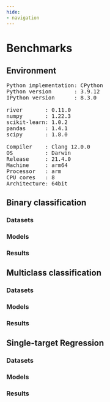 ```yaml
---
hide:
- navigation
---
```



# Benchmarks

## Environment

<pre>Python implementation: CPython
Python version       : 3.9.12
IPython version      : 8.3.0

river       : 0.11.0
numpy       : 1.22.3
scikit-learn: 1.0.2
pandas      : 1.4.1
scipy       : 1.8.0

Compiler    : Clang 12.0.0 
OS          : Darwin
Release     : 21.4.0
Machine     : arm64
Processor   : arm
CPU cores   : 8
Architecture: 64bit
</pre>

<div>
  <link href="https://unpkg.com/tabulator-tables@5.2.6/dist/css/tabulator.min.css" rel="stylesheet">
  <script src="https://unpkg.com/tabulator-tables@5.2.6/dist/js/tabulator.min.js" type="text/javascript"></script>
</div>

<script>
        let baseColumns
        let metrics
        let columns
        </script>

## Binary classification

<h3>Datasets</h3>

<h3>Models</h3>

<h3>Results</h3>

<div id="binary-classification-results"></div>

<script>
    var results = [{'Accuracy': 0.6257784487639177, 'Dataset': 'Bananas', 'F1': 0.4477861319966584, 'Memory': 165670, 'Model': 'ADWIN Bagging', 'Step': 5300, 'Time': 2618.05}, {'Accuracy': 0.5064150943396226, 'Dataset': 'Bananas', 'F1': 0.4825949367088608, 'Memory': 3063, 'Model': 'ALMA', 'Step': 5300, 'Time': 163.789}, {'Accuracy': 0.6778637478769579, 'Dataset': 'Bananas', 'F1': 0.64504054897068, 'Memory': 171980, 'Model': 'AdaBoost', 'Step': 5300, 'Time': 2489.237}, {'Accuracy': 0.8856387997735422, 'Dataset': 'Bananas', 'F1': 0.8696213425129088, 'Memory': 8567570, 'Model': 'Adaptive Random Forest', 'Step': 5300, 'Time': 5560.815}, {'Accuracy': 0.6335157576901302, 'Dataset': 'Bananas', 'F1': 0.45875139353400224, 'Memory': 208556, 'Model': 'Bagging', 'Step': 5300, 'Time': 1883.013}, {'Accuracy': 0.6252123042083412, 'Dataset': 'Bananas', 'F1': 0.4513812154696133, 'Memory': 29602, 'Model': 'Extremely Fast Decision Tree', 'Step': 5300, 'Time': 303.313}, {'Accuracy': 0.6165314210228345, 'Dataset': 'Bananas', 'F1': 0.4408365437534397, 'Memory': 43404, 'Model': 'Hoeffding Adaptive Tree', 'Step': 5300, 'Time': 484.379}, {'Accuracy': 0.6421966408756369, 'Dataset': 'Bananas', 'F1': 0.5034049240440022, 'Memory': 24843, 'Model': 'Hoeffding Tree', 'Step': 5300, 'Time': 251.493}, {'Accuracy': 0.8284581996603133, 'Dataset': 'Bananas', 'F1': 0.8028627195836044, 'Memory': 1244447, 'Model': 'Leveraging Bagging', 'Step': 5300, 'Time': 9075.224}, {'Accuracy': 0.5373584905660377, 'Dataset': 'Bananas', 'F1': 0.22109275730622616, 'Memory': 4423, 'Model': 'Logistic regression', 'Step': 5300, 'Time': 170.88}, {'Accuracy': 0.6152104170598226, 'Dataset': 'Bananas', 'F1': 0.4139120436907157, 'Memory': 3901, 'Model': 'Naive Bayes', 'Step': 5300, 'Time': 240.513}, {'Accuracy': 0.8514814115870919, 'Dataset': 'Bananas', 'F1': 0.8321603753465558, 'Memory': 9988024, 'Model': 'Stacking', 'Step': 5300, 'Time': 8676.398}, {'Accuracy': 0.6575471698113208, 'Dataset': 'Bananas', 'F1': 0.560639070442992, 'Memory': 2186974, 'Model': 'Stochastic Gradient Tree', 'Step': 5300, 'Time': 586.001}, {'Accuracy': 0.8694093225136819, 'Dataset': 'Bananas', 'F1': 0.8508620689655172, 'Memory': 4420472, 'Model': 'Streaming Random Patches', 'Step': 5300, 'Time': 11370.613}, {'Accuracy': 0.5095301000188714, 'Dataset': 'Bananas', 'F1': 0.4529572721532309, 'Memory': 535, 'Model': '[baseline] Last Class', 'Step': 5300, 'Time': 75.535}, {'Accuracy': 0.8484619739573505, 'Dataset': 'Bananas', 'F1': 0.8274231678486997, 'Memory': 43826, 'Model': 'k-Nearest Neighbors', 'Step': 5300, 'Time': 990.766}, {'Accuracy': 0.8935148118494796, 'Dataset': 'Phishing', 'F1': 0.8792007266121706, 'Memory': 416562, 'Model': 'ADWIN Bagging', 'Step': 1250, 'Time': 1383.466}, {'Accuracy': 0.8264, 'Dataset': 'Phishing', 'F1': 0.8117953165654813, 'Memory': 4803, 'Model': 'ALMA', 'Step': 1250, 'Time': 64.185}, {'Accuracy': 0.8783026421136909, 'Dataset': 'Phishing', 'F1': 0.8635547576301617, 'Memory': 293828, 'Model': 'AdaBoost', 'Step': 1250, 'Time': 1524.644}, {'Accuracy': 0.9087269815852682, 'Dataset': 'Phishing', 'F1': 0.8969258589511755, 'Memory': 1460226, 'Model': 'Adaptive Random Forest', 'Step': 1250, 'Time': 1276.841}, {'Accuracy': 0.8935148118494796, 'Dataset': 'Phishing', 'F1': 0.8792007266121706, 'Memory': 399544, 'Model': 'Bagging', 'Step': 1250, 'Time': 1045.51}, {'Accuracy': 0.8879103282626101, 'Dataset': 'Phishing', 'F1': 0.8734177215189873, 'Memory': 132210, 'Model': 'Extremely Fast Decision Tree', 'Step': 1250, 'Time': 1240.158}, {'Accuracy': 0.8670936749399519, 'Dataset': 'Phishing', 'F1': 0.8445692883895132, 'Memory': 57312, 'Model': 'Hoeffding Adaptive Tree', 'Step': 1250, 'Time': 188.008}, {'Accuracy': 0.8799039231385108, 'Dataset': 'Phishing', 'F1': 0.8605947955390334, 'Memory': 43223, 'Model': 'Hoeffding Tree', 'Step': 1250, 'Time': 133.039}, {'Accuracy': 0.8951160928742994, 'Dataset': 'Phishing', 'F1': 0.8783658310120707, 'Memory': 1236851, 'Model': 'Leveraging Bagging', 'Step': 1250, 'Time': 4427.237}, {'Accuracy': 0.892, 'Dataset': 'Phishing', 'F1': 0.8789237668161435, 'Memory': 5811, 'Model': 'Logistic regression', 'Step': 1250, 'Time': 68.847}, {'Accuracy': 0.8847077662129704, 'Dataset': 'Phishing', 'F1': 0.8714285714285714, 'Memory': 12021, 'Model': 'Naive Bayes', 'Step': 1250, 'Time': 99.403}, {'Accuracy': 0.899119295436349, 'Dataset': 'Phishing', 'F1': 0.8866906474820143, 'Memory': 1692234, 'Model': 'Stacking', 'Step': 1250, 'Time': 2583.277}, {'Accuracy': 0.8232, 'Dataset': 'Phishing', 'F1': 0.8141295206055509, 'Memory': 3911518, 'Model': 'Stochastic Gradient Tree', 'Step': 1250, 'Time': 433.726}, {'Accuracy': 0.9095276220976781, 'Dataset': 'Phishing', 'F1': 0.8962350780532599, 'Memory': 2561969, 'Model': 'Streaming Random Patches', 'Step': 1250, 'Time': 3259.081}, {'Accuracy': 0.5156124899919936, 'Dataset': 'Phishing', 'F1': 0.4474885844748858, 'Memory': 535, 'Model': '[baseline] Last Class', 'Step': 1250, 'Time': 28.997}, {'Accuracy': 0.8670936749399519, 'Dataset': 'Phishing', 'F1': 0.847985347985348, 'Memory': 74814, 'Model': 'k-Nearest Neighbors', 'Step': 1250, 'Time': 465.452}, {'Accuracy': 0.8903122497998399, 'Dataset': 'Phishing', 'F1': 0.8769092542677449, 'Memory': 134873, 'Model': 'Voting', 'Step': 1250, 'Time': 747.333}, {'Accuracy': 0.8301566333270428, 'Dataset': 'Bananas', 'F1': 0.7949886104783599, 'Memory': 76293, 'Model': 'Voting', 'Step': 5300, 'Time': 1649.353}]

    baseColumns = [
        "Dataset",
        "Model",
        "Memory",
        "Time"
    ]
    metrics = Object.keys(results[0]).filter(x => !baseColumns.includes(x)).sort();
    columns = [...baseColumns, ...metrics].map(x => ({title: x, field: x}))

    function formatBytes(bytes, decimals = 2) {
        if (bytes === 0) return '0 Bytes'

        const k = 1024;
        const dm = decimals < 0 ? 0 : decimals;
        const sizes = ['Bytes', 'KB', 'MB', 'GB', 'TB', 'PB', 'EB', 'ZB', 'YB'];

        const i = Math.floor(Math.log(bytes) / Math.log(k));

        return parseFloat((bytes / Math.pow(k, i)).toFixed(dm)) + ' ' + sizes[i];
    }

    function msToTime(s) {
        function pad(n, z) {
            z = z || 2;
            return ('00' + n).slice(-z);
        }

        var ms = s % 1000;
        s = (s - ms) / 1000;
        var secs = s % 60;
        s = (s - secs) / 60;
        var mins = s % 60;
        var hrs = (s - mins) / 60;

        return pad(hrs) + ':' + pad(mins) + ':' + pad(secs) + '.' + pad(ms, 3);
    }

    columns.map((x, i) => {
        if (x.title === 'Dataset') {
            columns[i]["headerFilter"] = true
        }
        if (x.title === 'Model') {
            columns[i]["headerFilter"] = true
        }
        if (x.title === 'Memory') {
            columns[i]["formatter"] = function(cell, formatterParams, onRendered){
                return formatBytes(cell.getValue())
            }
        }
        if (x.title === 'Time') {
            columns[i]["formatter"] = function(cell, formatterParams, onRendered) {
                return msToTime(cell.getValue())
            }
        }
        if (['Accuracy', 'F1'].includes(x.title)) {
            columns[i]["formatter"] = function(cell, formatterParams, onRendered) {
                return (100 * cell.getValue()).toFixed(2) + "%"
            }
        }
        if (['MAE', 'RMSE', 'R2'].includes(x.title)) {
            columns[i]["formatter"] = function(cell, formatterParams, onRendered) {
                return cell.getValue().toFixed(3)
            }
        }
    })

    new Tabulator('#binary-classification-results', {
        data: results,
        layout: 'fitColumns',
        columns: columns
    })
    </script>

## Multiclass classification

<h3>Datasets</h3>

<h3>Models</h3>

<h3>Results</h3>

<div id="multiclass-classification-results"></div>

<script>
    var results = [{'Accuracy': 0.7721957557384149, 'Dataset': 'ImageSegments', 'MacroF1': 0.7587729537473662, 'Memory': 968200, 'MicroF1': 0.772195755738415, 'Model': 'ADWIN Bagging', 'Step': 2310, 'Time': 14317.314}, {'Accuracy': 0.8046773495019489, 'Dataset': 'ImageSegments', 'MacroF1': 0.7977695866822913, 'Memory': 950510, 'MicroF1': 0.8046773495019489, 'Model': 'AdaBoost', 'Step': 2310, 'Time': 14164.505}, {'Accuracy': 0.8185361628410567, 'Dataset': 'ImageSegments', 'MacroF1': 0.8141343880882678, 'Memory': 1477809, 'MicroF1': 0.8185361628410566, 'Model': 'Adaptive Random Forest', 'Step': 2310, 'Time': 5368.26}, {'Accuracy': 0.7769597228237333, 'Dataset': 'ImageSegments', 'MacroF1': 0.7645642360301897, 'Memory': 945619, 'MicroF1': 0.7769597228237333, 'Model': 'Bagging', 'Step': 2310, 'Time': 9962.266}, {'Accuracy': 0.6253789519272412, 'Dataset': 'ImageSegments', 'MacroF1': 0.6326079461514587, 'Memory': 887128, 'MicroF1': 0.6253789519272412, 'Model': 'Extremely Fast Decision Tree', 'Step': 2310, 'Time': 10523.965}, {'Accuracy': 0.7743611953226505, 'Dataset': 'ImageSegments', 'MacroF1': 0.7631658299307776, 'Memory': 107980, 'MicroF1': 0.7743611953226506, 'Model': 'Hoeffding Adaptive Tree', 'Step': 2310, 'Time': 1591.331}, {'Accuracy': 0.776093546990039, 'Dataset': 'ImageSegments', 'MacroF1': 0.7631372452021825, 'Memory': 102435, 'MicroF1': 0.776093546990039, 'Model': 'Hoeffding Tree', 'Step': 2310, 'Time': 1079.278}, {'Accuracy': 0.7782589865742746, 'Dataset': 'ImageSegments', 'MacroF1': 0.7660163657276378, 'Memory': 952155, 'MicroF1': 0.7782589865742745, 'Model': 'Leveraging Bagging', 'Step': 2310, 'Time': 42925.328}, {'Accuracy': 0.7319185794716327, 'Dataset': 'ImageSegments', 'MacroF1': 0.7304188192194185, 'Memory': 74112, 'MicroF1': 0.7319185794716329, 'Model': 'Naive Bayes', 'Step': 2310, 'Time': 564.832}, {'Accuracy': 0.8527501082719792, 'Dataset': 'ImageSegments', 'MacroF1': 0.8518698684396576, 'Memory': 1399545, 'MicroF1': 0.8527501082719792, 'Model': 'Stacking', 'Step': 2310, 'Time': 7025.083}, {'Accuracy': 0.7522737115634474, 'Dataset': 'ImageSegments', 'MacroF1': 0.7487742352030357, 'Memory': 2733193, 'MicroF1': 0.7522737115634474, 'Model': 'Streaming Random Patches', 'Step': 2310, 'Time': 26468.948}, {'Accuracy': 0.14811606756171503, 'Dataset': 'ImageSegments', 'MacroF1': 0.1481156678425267, 'Memory': 1436, 'MicroF1': 0.14811606756171503, 'Model': '[baseline] Last Class', 'Step': 2310, 'Time': 56.817}, {'Accuracy': 0.8198354265915981, 'Dataset': 'ImageSegments', 'MacroF1': 0.8160519969700987, 'Memory': 132305, 'MicroF1': 0.8198354265915981, 'Model': 'k-Nearest Neighbors', 'Step': 2310, 'Time': 1458.77}, {'Accuracy': 0.5756239710863436, 'Dataset': 'Insects', 'MacroF1': 0.5660846204171648, 'Memory': 3500308, 'MicroF1': 0.5756239710863436, 'Model': 'ADWIN Bagging', 'Step': 52848, 'Time': 491606.18}, {'Accuracy': 0.5635324616345299, 'Dataset': 'Insects', 'MacroF1': 0.5546220283668154, 'Memory': 6686768, 'MicroF1': 0.5635324616345299, 'Model': 'AdaBoost', 'Step': 52848, 'Time': 482156.812}, {'Accuracy': 0.7466081329119912, 'Dataset': 'Insects', 'MacroF1': 0.7443289389681618, 'Memory': 217444, 'MicroF1': 0.7466081329119912, 'Model': 'Adaptive Random Forest', 'Step': 52848, 'Time': 151447.505}, {'Accuracy': 0.5730694268359604, 'Dataset': 'Insects', 'MacroF1': 0.5637706604925724, 'Memory': 5952191, 'MicroF1': 0.5730694268359604, 'Model': 'Bagging', 'Step': 52848, 'Time': 338569.006}, {'Accuracy': 0.6525819819478873, 'Dataset': 'Insects', 'MacroF1': 0.6508885643449825, 'Memory': 4000179, 'MicroF1': 0.6525819819478873, 'Model': 'Extremely Fast Decision Tree', 'Step': 52848, 'Time': 550728.594}, {'Accuracy': 0.6133176906919977, 'Dataset': 'Insects', 'MacroF1': 0.6061092531305883, 'Memory': 61353, 'MicroF1': 0.6133176906919977, 'Model': 'Hoeffding Adaptive Tree', 'Step': 52848, 'Time': 61958.852}, {'Accuracy': 0.5373058073305959, 'Dataset': 'Insects', 'MacroF1': 0.5273644947479657, 'Memory': 625371, 'MicroF1': 0.5373058073305959, 'Model': 'Hoeffding Tree', 'Step': 52848, 'Time': 35141.94}, {'Accuracy': 0.6850341552027551, 'Dataset': 'Insects', 'MacroF1': 0.6793184268681459, 'Memory': 1775086, 'MicroF1': 0.6850341552027551, 'Model': 'Leveraging Bagging', 'Step': 52848, 'Time': 1219782.581}, {'Accuracy': 0.5068972694760346, 'Dataset': 'Insects', 'MacroF1': 0.4930190627831494, 'Memory': 115338, 'MicroF1': 0.5068972694760346, 'Model': 'Naive Bayes', 'Step': 52848, 'Time': 18087.676}, {'Accuracy': 0.751792911612769, 'Dataset': 'Insects', 'MacroF1': 0.7498238877852431, 'Memory': 2983236, 'MicroF1': 0.7517929116127688, 'Model': 'Stacking', 'Step': 52848, 'Time': 205589.696}, {'Accuracy': 0.7378091471606714, 'Dataset': 'Insects', 'MacroF1': 0.7359988196057962, 'Memory': 2531311, 'MicroF1': 0.7378091471606714, 'Model': 'Streaming Random Patches', 'Step': 52848, 'Time': 1067820.552}, {'Accuracy': 0.2897610081934642, 'Dataset': 'Insects', 'MacroF1': 0.2897627257031321, 'Memory': 1454, 'MicroF1': 0.2897610081934642, 'Model': '[baseline] Last Class', 'Step': 52848, 'Time': 1598.511}, {'Accuracy': 0.6868317974530248, 'Dataset': 'Insects', 'MacroF1': 0.6839236226719291, 'Memory': 227091, 'MicroF1': 0.6868317974530248, 'Model': 'k-Nearest Neighbors', 'Step': 52848, 'Time': 56699.578}, {'Accuracy': 0.7196921417716555, 'Dataset': 'Keystroke', 'MacroF1': 0.721416487495366, 'Memory': 9083268, 'MicroF1': 0.7196921417716555, 'Model': 'ADWIN Bagging', 'Step': 20400, 'Time': 595706.964}, {'Accuracy': 0.8415608608265112, 'Dataset': 'Keystroke', 'MacroF1': 0.8430678719218747, 'Memory': 38613262, 'MicroF1': 0.841560860826511, 'Model': 'AdaBoost', 'Step': 20400, 'Time': 672862.45}, {'Accuracy': 0.9691651551546644, 'Dataset': 'Keystroke', 'MacroF1': 0.9691813964225685, 'Memory': 976550, 'MicroF1': 0.9691651551546644, 'Model': 'Adaptive Random Forest', 'Step': 20400, 'Time': 33811.16}, {'Accuracy': 0.6679739202902103, 'Dataset': 'Keystroke', 'MacroF1': 0.6688529665037398, 'Memory': 10833907, 'MicroF1': 0.6679739202902103, 'Model': 'Bagging', 'Step': 20400, 'Time': 514038.001}, {'Accuracy': 0.856267464091377, 'Dataset': 'Keystroke', 'MacroF1': 0.8560901018523239, 'Memory': 10480902, 'MicroF1': 0.856267464091377, 'Model': 'Extremely Fast Decision Tree', 'Step': 20400, 'Time': 537981.641}, {'Accuracy': 0.729398499926467, 'Dataset': 'Keystroke', 'MacroF1': 0.7281138823431088, 'Memory': 163688, 'MicroF1': 0.7293984999264669, 'Model': 'Hoeffding Adaptive Tree', 'Step': 20400, 'Time': 53354.762}, {'Accuracy': 0.6482180499044071, 'Dataset': 'Keystroke', 'MacroF1': 0.6472493759146579, 'Memory': 1142454, 'MicroF1': 0.6482180499044071, 'Model': 'Hoeffding Tree', 'Step': 20400, 'Time': 51814.5}, {'Accuracy': 0.9525957154762489, 'Dataset': 'Keystroke', 'MacroF1': 0.9526888505135084, 'Memory': 1136395, 'MicroF1': 0.9525957154762489, 'Model': 'Leveraging Bagging', 'Step': 20400, 'Time': 163893.914}, {'Accuracy': 0.6525319868621011, 'Dataset': 'Keystroke', 'MacroF1': 0.6515767870317882, 'Memory': 906211, 'MicroF1': 0.6525319868621011, 'Model': 'Naive Bayes', 'Step': 20400, 'Time': 26760.67}, {'Accuracy': 0.9763713907544488, 'Dataset': 'Keystroke', 'MacroF1': 0.976366524785322, 'Memory': 3653482, 'MicroF1': 0.9763713907544488, 'Model': 'Stacking', 'Step': 20400, 'Time': 128219.644}, {'Accuracy': 0.9494092847688612, 'Dataset': 'Keystroke', 'MacroF1': 0.9494668179502542, 'Memory': 13490486, 'MicroF1': 0.9494092847688612, 'Model': 'Streaming Random Patches', 'Step': 20400, 'Time': 228579.135}, {'Accuracy': 0.9975488994558557, 'Dataset': 'Keystroke', 'MacroF1': 0.9975489582566449, 'Memory': 5287, 'MicroF1': 0.9975488994558557, 'Model': '[baseline] Last Class', 'Step': 20400, 'Time': 652.881}, {'Accuracy': 0.9845090445610079, 'Dataset': 'Keystroke', 'MacroF1': 0.984507607652182, 'Memory': 224560, 'MicroF1': 0.9845090445610079, 'Model': 'k-Nearest Neighbors', 'Step': 20400, 'Time': 20648.639}, {'Accuracy': 0.8033780857514076, 'Dataset': 'ImageSegments', 'MacroF1': 0.7949621132813502, 'Memory': 322233, 'MicroF1': 0.8033780857514076, 'Model': 'Voting', 'Step': 2310, 'Time': 3296.878}, {'Accuracy': 0.6482297954472345, 'Dataset': 'Insects', 'MacroF1': 0.6362223941753196, 'Memory': 985469, 'MicroF1': 0.6482297954472345, 'Model': 'Voting', 'Step': 52848, 'Time': 118584.905}, {'Accuracy': 0.793274180106868, 'Dataset': 'Keystroke', 'MacroF1': 0.7984237858213096, 'Memory': 2391436, 'MicroF1': 0.793274180106868, 'Model': 'Voting', 'Step': 20400, 'Time': 106985.492}]

    baseColumns = [
        "Dataset",
        "Model",
        "Memory",
        "Time"
    ]
    metrics = Object.keys(results[0]).filter(x => !baseColumns.includes(x)).sort();
    columns = [...baseColumns, ...metrics].map(x => ({title: x, field: x}))

    function formatBytes(bytes, decimals = 2) {
        if (bytes === 0) return '0 Bytes'

        const k = 1024;
        const dm = decimals < 0 ? 0 : decimals;
        const sizes = ['Bytes', 'KB', 'MB', 'GB', 'TB', 'PB', 'EB', 'ZB', 'YB'];

        const i = Math.floor(Math.log(bytes) / Math.log(k));

        return parseFloat((bytes / Math.pow(k, i)).toFixed(dm)) + ' ' + sizes[i];
    }

    function msToTime(s) {
        function pad(n, z) {
            z = z || 2;
            return ('00' + n).slice(-z);
        }

        var ms = s % 1000;
        s = (s - ms) / 1000;
        var secs = s % 60;
        s = (s - secs) / 60;
        var mins = s % 60;
        var hrs = (s - mins) / 60;

        return pad(hrs) + ':' + pad(mins) + ':' + pad(secs) + '.' + pad(ms, 3);
    }

    columns.map((x, i) => {
        if (x.title === 'Dataset') {
            columns[i]["headerFilter"] = true
        }
        if (x.title === 'Model') {
            columns[i]["headerFilter"] = true
        }
        if (x.title === 'Memory') {
            columns[i]["formatter"] = function(cell, formatterParams, onRendered){
                return formatBytes(cell.getValue())
            }
        }
        if (x.title === 'Time') {
            columns[i]["formatter"] = function(cell, formatterParams, onRendered) {
                return msToTime(cell.getValue())
            }
        }
        if (['Accuracy', 'F1'].includes(x.title)) {
            columns[i]["formatter"] = function(cell, formatterParams, onRendered) {
                return (100 * cell.getValue()).toFixed(2) + "%"
            }
        }
        if (['MAE', 'RMSE', 'R2'].includes(x.title)) {
            columns[i]["formatter"] = function(cell, formatterParams, onRendered) {
                return cell.getValue().toFixed(3)
            }
        }
    })

    new Tabulator('#multiclass-classification-results', {
        data: results,
        layout: 'fitColumns',
        columns: columns
    })
    </script>

## Single-target Regression

<h3>Datasets</h3>

<h3>Models</h3>

<h3>Results</h3>

<div id="single-target-regression-results"></div>

<script>
    var results = [{'Dataset': 'Friedman7k', 'MAE': 2.266797239461916, 'Memory': 29614147, 'Model': 'Adaptive Model Rules', 'R2': 0.6512347492119022, 'RMSE': 2.925569796880849, 'Step': 7000, 'Time': 9688.85}, {'Dataset': 'Friedman7k', 'MAE': 2.0715443914050855, 'Memory': 39110662, 'Model': 'Adaptive Random Forest', 'R2': 0.7027053826578435, 'RMSE': 2.701079601225446, 'Step': 7000, 'Time': 10662.744}, {'Dataset': 'Friedman7k', 'MAE': 2.322574690437379, 'Memory': 13987893, 'Model': 'Exponentially Weighted Average', 'R2': 0.6347937556123011, 'RMSE': 2.9937322603692325, 'Step': 7000, 'Time': 15044.119}, {'Dataset': 'Friedman7k', 'MAE': 1.9327832857630483, 'Memory': 8273250, 'Model': 'Hoeffding Adaptive Tree', 'R2': 0.7386068659475168, 'RMSE': 2.5327419749635567, 'Step': 7000, 'Time': 2502.669}, {'Dataset': 'Friedman7k', 'MAE': 2.020332317083193, 'Memory': 10966826, 'Model': 'Hoeffding Tree', 'R2': 0.7192800400505797, 'RMSE': 2.6247050487456343, 'Step': 7000, 'Time': 2345.215}, {'Dataset': 'Friedman7k', 'MAE': 2.23757758349508, 'Memory': 5447, 'Model': 'Linear Regression', 'R2': 0.6549674406764808, 'RMSE': 2.9098720954400448, 'Step': 7000, 'Time': 223.047}, {'Dataset': 'Friedman7k', 'MAE': 2.3552263510654856, 'Memory': 5689, 'Model': 'Linear Regression with l1 regularization', 'R2': 0.6357810009521413, 'RMSE': 2.989683112289033, 'Step': 7000, 'Time': 254.21}, {'Dataset': 'Friedman7k', 'MAE': 2.5425853022401457, 'Memory': 5471, 'Model': 'Linear Regression with l2 regularization', 'R2': 0.5818589220275194, 'RMSE': 3.203356525801635, 'Step': 7000, 'Time': 232.907}, {'Dataset': 'Friedman7k', 'MAE': 2.146869030920678, 'Memory': 12091, 'Model': 'Multi-layer Perceptron', 'R2': 0.6318109228679125, 'RMSE': 3.0059330965111926, 'Step': 7000, 'Time': 3184.292}, {'Dataset': 'Friedman7k', 'MAE': 6.016255319658246, 'Memory': 4983, 'Model': 'Passive-Aggressive Regressor, mode 1', 'R2': -1.347670503657537, 'RMSE': 7.590361003168411, 'Step': 7000, 'Time': 255.695}, {'Dataset': 'Friedman7k', 'MAE': 10.12033002328945, 'Memory': 4983, 'Model': 'Passive-Aggressive Regressor, mode 2', 'R2': -5.562891455099383, 'RMSE': 12.690872201368217, 'Step': 7000, 'Time': 255.824}, {'Dataset': 'Friedman7k', 'MAE': 3.209324662171133, 'Memory': 20969242, 'Model': 'Stochastic Gradient Tree', 'R2': 0.21521551831389918, 'RMSE': 4.388529917508489, 'Step': 7000, 'Time': 2329.924}, {'Dataset': 'Friedman7k', 'MAE': 1.5644434179256224, 'Memory': 68660013, 'Model': 'Streaming Random Patches', 'R2': 0.829542788638389, 'RMSE': 2.0452742452942285, 'Step': 7000, 'Time': 27158.253}, {'Dataset': 'Friedman7k', 'MAE': 4.02148215121205, 'Memory': 514, 'Model': '[baseline] Mean predictor', 'R2': -0.0014847455535940135, 'RMSE': 4.957537743224416, 'Step': 7000, 'Time': 98.273}, {'Dataset': 'Friedman7k', 'MAE': 2.8164610154113827, 'Memory': 78397, 'Model': 'k-Nearest Neighbors', 'R2': 0.4947712815895522, 'RMSE': 3.5211771463760955, 'Step': 7000, 'Time': 1810.138}, {'Dataset': 'FriedmanGSG10k', 'MAE': 2.3742139385673555, 'Memory': 5969323, 'Model': 'Adaptive Model Rules', 'R2': 0.6239955593702382, 'RMSE': 3.057752290417493, 'Step': 10000, 'Time': 12008.389}, {'Dataset': 'FriedmanGSG10k', 'MAE': 2.4022303284252065, 'Memory': 56428418, 'Model': 'Adaptive Random Forest', 'R2': 0.604885075330712, 'RMSE': 3.1344946322058447, 'Step': 10000, 'Time': 16220.623}, {'Dataset': 'FriedmanGSG10k', 'MAE': 2.3899049048143155, 'Memory': 14295945, 'Model': 'Exponentially Weighted Average', 'R2': 0.6208260554075504, 'RMSE': 3.070612803488889, 'Step': 10000, 'Time': 22886.661}, {'Dataset': 'FriedmanGSG10k', 'MAE': 2.10760176283711, 'Memory': 13810638, 'Model': 'Hoeffding Adaptive Tree', 'R2': 0.6874032423195169, 'RMSE': 2.7880338847278057, 'Step': 10000, 'Time': 3703.04}, {'Dataset': 'FriedmanGSG10k', 'MAE': 2.1330045182145754, 'Memory': 16366574, 'Model': 'Hoeffding Tree', 'R2': 0.6831420762147579, 'RMSE': 2.8069721211121186, 'Step': 10000, 'Time': 3397.315}, {'Dataset': 'FriedmanGSG10k', 'MAE': 2.2897103473066593, 'Memory': 5447, 'Model': 'Linear Regression', 'R2': 0.6487787967935958, 'RMSE': 2.9552632714772367, 'Step': 10000, 'Time': 322.822}, {'Dataset': 'FriedmanGSG10k', 'MAE': 2.5037061545634054, 'Memory': 5689, 'Model': 'Linear Regression with l1 regularization', 'R2': 0.6003176271746284, 'RMSE': 3.1525596354441774, 'Step': 10000, 'Time': 367.055}, {'Dataset': 'FriedmanGSG10k', 'MAE': 2.5905961448519443, 'Memory': 5471, 'Model': 'Linear Regression with l2 regularization', 'R2': 0.5766652320365953, 'RMSE': 3.244500027385861, 'Step': 10000, 'Time': 347.911}, {'Dataset': 'FriedmanGSG10k', 'MAE': 2.337595204250624, 'Memory': 12091, 'Model': 'Multi-layer Perceptron', 'R2': 0.6050096867242896, 'RMSE': 3.134000314576819, 'Step': 10000, 'Time': 4545.582}, {'Dataset': 'FriedmanGSG10k', 'MAE': 6.044287566711288, 'Memory': 4983, 'Model': 'Passive-Aggressive Regressor, mode 1', 'R2': -1.3389219567464345, 'RMSE': 7.6262963690899035, 'Step': 10000, 'Time': 369.261}, {'Dataset': 'FriedmanGSG10k', 'MAE': 10.115920115372026, 'Memory': 4983, 'Model': 'Passive-Aggressive Regressor, mode 2', 'R2': -5.511166055168164, 'RMSE': 12.724338057614846, 'Step': 10000, 'Time': 366.968}, {'Dataset': 'FriedmanGSG10k', 'MAE': 3.720464233481201, 'Memory': 27632354, 'Model': 'Stochastic Gradient Tree', 'R2': 0.042238177662453746, 'RMSE': 4.880165764242603, 'Step': 10000, 'Time': 3333.67}, {'Dataset': 'FriedmanGSG10k', 'MAE': 2.0720985521286743, 'Memory': 98468277, 'Model': 'Streaming Random Patches', 'R2': 0.7039148417442476, 'RMSE': 2.7134019468515786, 'Step': 10000, 'Time': 40688.375}, {'Dataset': 'FriedmanGSG10k', 'MAE': 4.056565397244311, 'Memory': 514, 'Model': '[baseline] Mean predictor', 'R2': -0.001062765801945309, 'RMSE': 4.989263800502261, 'Step': 10000, 'Time': 142.935}, {'Dataset': 'FriedmanGSG10k', 'MAE': 2.875975531851087, 'Memory': 78397, 'Model': 'k-Nearest Neighbors', 'R2': 0.4857931546887805, 'RMSE': 3.5758125153022364, 'Step': 10000, 'Time': 2586.037}, {'Dataset': 'FriedmanLEA10k', 'MAE': 2.4616387076740853, 'Memory': 8993671, 'Model': 'Adaptive Model Rules', 'R2': 0.6220300776226204, 'RMSE': 3.2841672209717414, 'Step': 10000, 'Time': 9648.793}, {'Dataset': 'FriedmanLEA10k', 'MAE': 2.2549031139652906, 'Memory': 56216102, 'Model': 'Adaptive Random Forest', 'R2': 0.6706281169960582, 'RMSE': 3.065772347776576, 'Step': 10000, 'Time': 16268.761}, {'Dataset': 'FriedmanLEA10k', 'MAE': 2.5118819600036697, 'Memory': 18419141, 'Model': 'Exponentially Weighted Average', 'R2': 0.6071824293628496, 'RMSE': 3.3480512254053356, 'Step': 10000, 'Time': 22065.324}, {'Dataset': 'FriedmanLEA10k', 'MAE': 2.1377401292260303, 'Memory': 12463062, 'Model': 'Hoeffding Adaptive Tree', 'R2': 0.7116121602774277, 'RMSE': 2.8686998670541857, 'Step': 10000, 'Time': 3609.104}, {'Dataset': 'FriedmanLEA10k', 'MAE': 2.162783803675369, 'Memory': 12437074, 'Model': 'Hoeffding Tree', 'R2': 0.701638258823956, 'RMSE': 2.917885244710447, 'Step': 10000, 'Time': 3416.623}, {'Dataset': 'FriedmanLEA10k', 'MAE': 2.521459611350154, 'Memory': 5447, 'Model': 'Linear Regression', 'R2': 0.6037965552608275, 'RMSE': 3.3624494572844275, 'Step': 10000, 'Time': 324.519}, {'Dataset': 'FriedmanLEA10k', 'MAE': 2.640726178462324, 'Memory': 5689, 'Model': 'Linear Regression with l1 regularization', 'R2': 0.5768193415984122, 'RMSE': 3.4750379066060555, 'Step': 10000, 'Time': 369.549}, {'Dataset': 'FriedmanLEA10k', 'MAE': 2.804691270416271, 'Memory': 5471, 'Model': 'Linear Regression with l2 regularization', 'R2': 0.539341677314148, 'RMSE': 3.6256518778679254, 'Step': 10000, 'Time': 339.582}, {'Dataset': 'FriedmanLEA10k', 'MAE': 2.4022330927696007, 'Memory': 12091, 'Model': 'Multi-layer Perceptron', 'R2': 0.6097219798337612, 'RMSE': 3.3372111657174504, 'Step': 10000, 'Time': 4561.495}, {'Dataset': 'FriedmanLEA10k', 'MAE': 6.210896502344477, 'Memory': 4983, 'Model': 'Passive-Aggressive Regressor, mode 1', 'R2': -1.151193121824162, 'RMSE': 7.834952027785555, 'Step': 10000, 'Time': 372.566}, {'Dataset': 'FriedmanLEA10k', 'MAE': 10.42075346727717, 'Memory': 4983, 'Model': 'Passive-Aggressive Regressor, mode 2', 'R2': -5.005052424437335, 'RMSE': 13.090464069276372, 'Step': 10000, 'Time': 376.903}, {'Dataset': 'FriedmanLEA10k', 'MAE': 3.246544597341542, 'Memory': 27020122, 'Model': 'Stochastic Gradient Tree', 'R2': 0.29830631914660743, 'RMSE': 4.474766974153515, 'Step': 10000, 'Time': 3255.706}, {'Dataset': 'FriedmanLEA10k', 'MAE': 1.75766823002308, 'Memory': 97572397, 'Model': 'Streaming Random Patches', 'R2': 0.7904680325003055, 'RMSE': 2.4452416632013763, 'Step': 10000, 'Time': 40265.714}, {'Dataset': 'FriedmanLEA10k', 'MAE': 4.2928283270418905, 'Memory': 514, 'Model': '[baseline] Mean predictor', 'R2': -0.0009442770949354973, 'RMSE': 5.344432444452069, 'Step': 10000, 'Time': 146.237}, {'Dataset': 'FriedmanLEA10k', 'MAE': 3.1012647780473994, 'Memory': 78397, 'Model': 'k-Nearest Neighbors', 'R2': 0.44465419180979704, 'RMSE': 3.9808736209297644, 'Step': 10000, 'Time': 2586.896}, {'Dataset': 'TrumpApproval', 'MAE': 1.0233245255093981, 'Memory': 1932923, 'Model': 'Adaptive Model Rules', 'R2': -0.7336119671283983, 'RMSE': 2.252200758055532, 'Step': 1001, 'Time': 350.808}, {'Dataset': 'TrumpApproval', 'MAE': 1.1349189151719374, 'Memory': 2410422, 'Model': 'Adaptive Random Forest', 'R2': -3.132109663766241, 'RMSE': 3.4770991244853735, 'Step': 1001, 'Time': 1525.138}, {'Dataset': 'TrumpApproval', 'MAE': 40.75458054545452, 'Memory': 2792633, 'Model': 'Exponentially Weighted Average', 'R2': -567.6629514867817, 'RMSE': 40.7904615623717, 'Step': 1001, 'Time': 1032.473}, {'Dataset': 'TrumpApproval', 'MAE': 1.140435026253614, 'Memory': 547010, 'Model': 'Hoeffding Adaptive Tree', 'R2': -3.7114560390466327, 'RMSE': 3.712861283297428, 'Step': 1001, 'Time': 390.924}, {'Dataset': 'TrumpApproval', 'MAE': 1.0688915883104473, 'Memory': 542990, 'Model': 'Hoeffding Tree', 'R2': -3.483359889458873, 'RMSE': 3.621870793254918, 'Step': 1001, 'Time': 374.42}, {'Dataset': 'TrumpApproval', 'MAE': 1.3474338935927912, 'Memory': 5215, 'Model': 'Linear Regression', 'R2': -4.81891868547912, 'RMSE': 4.126219207359161, 'Step': 1001, 'Time': 27.848}, {'Dataset': 'TrumpApproval', 'MAE': 1.2151577407875496, 'Memory': 5457, 'Model': 'Linear Regression with l1 regularization', 'R2': -4.650904180700232, 'RMSE': 4.0662129936129725, 'Step': 1001, 'Time': 30.516}, {'Dataset': 'TrumpApproval', 'MAE': 1.9978419034436667, 'Memory': 5239, 'Model': 'Linear Regression with l2 regularization', 'R2': -5.640263007309195, 'RMSE': 4.407819407941372, 'Step': 1001, 'Time': 27.93}, {'Dataset': 'TrumpApproval', 'MAE': 1.5898274221188347, 'Memory': 11583, 'Model': 'Multi-layer Perceptron', 'R2': -8.045077068340989, 'RMSE': 5.144430305753038, 'Step': 1001, 'Time': 389.321}, {'Dataset': 'TrumpApproval', 'MAE': 4.903983530526025, 'Memory': 4651, 'Model': 'Passive-Aggressive Regressor, mode 1', 'R2': -14.171985226958702, 'RMSE': 6.662732200837991, 'Step': 1001, 'Time': 31.427}, {'Dataset': 'TrumpApproval', 'MAE': 31.12616606921402, 'Memory': 4651, 'Model': 'Passive-Aggressive Regressor, mode 2', 'R2': -403.916378910996, 'RMSE': 34.42023446743753, 'Step': 1001, 'Time': 30.932}, {'Dataset': 'TrumpApproval', 'MAE': 9.429746533156267, 'Memory': 2116974, 'Model': 'Stochastic Gradient Tree', 'R2': -108.97151968967047, 'RMSE': 17.937886241411594, 'Step': 1001, 'Time': 158.125}, {'Dataset': 'TrumpApproval', 'MAE': 1.1714913650238603, 'Memory': 1800701, 'Model': 'Streaming Random Patches', 'R2': -1.6041644181648174, 'RMSE': 2.7603576294334173, 'Step': 1001, 'Time': 4328.816}, {'Dataset': 'TrumpApproval', 'MAE': 1.567554989468773, 'Memory': 514, 'Model': '[baseline] Mean predictor', 'R2': -0.6584830635688459, 'RMSE': 2.202858861923226, 'Step': 1001, 'Time': 12.714}, {'Dataset': 'TrumpApproval', 'MAE': 0.49369847918747883, 'Memory': 69121, 'Model': 'k-Nearest Neighbors', 'R2': 0.22347386899695654, 'RMSE': 1.5073329387274894, 'Step': 1001, 'Time': 186.799}]

    baseColumns = [
        "Dataset",
        "Model",
        "Memory",
        "Time"
    ]
    metrics = Object.keys(results[0]).filter(x => !baseColumns.includes(x)).sort();
    columns = [...baseColumns, ...metrics].map(x => ({title: x, field: x}))

    function formatBytes(bytes, decimals = 2) {
        if (bytes === 0) return '0 Bytes'

        const k = 1024;
        const dm = decimals < 0 ? 0 : decimals;
        const sizes = ['Bytes', 'KB', 'MB', 'GB', 'TB', 'PB', 'EB', 'ZB', 'YB'];

        const i = Math.floor(Math.log(bytes) / Math.log(k));

        return parseFloat((bytes / Math.pow(k, i)).toFixed(dm)) + ' ' + sizes[i];
    }

    function msToTime(s) {
        function pad(n, z) {
            z = z || 2;
            return ('00' + n).slice(-z);
        }

        var ms = s % 1000;
        s = (s - ms) / 1000;
        var secs = s % 60;
        s = (s - secs) / 60;
        var mins = s % 60;
        var hrs = (s - mins) / 60;

        return pad(hrs) + ':' + pad(mins) + ':' + pad(secs) + '.' + pad(ms, 3);
    }

    columns.map((x, i) => {
        if (x.title === 'Dataset') {
            columns[i]["headerFilter"] = true
        }
        if (x.title === 'Model') {
            columns[i]["headerFilter"] = true
        }
        if (x.title === 'Memory') {
            columns[i]["formatter"] = function(cell, formatterParams, onRendered){
                return formatBytes(cell.getValue())
            }
        }
        if (x.title === 'Time') {
            columns[i]["formatter"] = function(cell, formatterParams, onRendered) {
                return msToTime(cell.getValue())
            }
        }
        if (['Accuracy', 'F1'].includes(x.title)) {
            columns[i]["formatter"] = function(cell, formatterParams, onRendered) {
                return (100 * cell.getValue()).toFixed(2) + "%"
            }
        }
        if (['MAE', 'RMSE', 'R2'].includes(x.title)) {
            columns[i]["formatter"] = function(cell, formatterParams, onRendered) {
                return cell.getValue().toFixed(3)
            }
        }
    })

    new Tabulator('#single-target-regression-results', {
        data: results,
        layout: 'fitColumns',
        columns: columns
    })
    </script>


